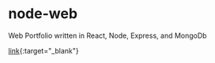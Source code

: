 # node-web
Web Portfolio written in React, Node, Express, and MongoDb


[link](http://alexl.cloud/){:target="_blank"}
